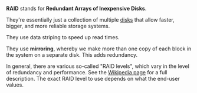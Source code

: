 **RAID** stands for **Redundant Arrays of Inexpensive Disks**.

They're essentially just a collection of multiple [disks](../../CSAPP/Chapter%206/Storage%20Technologies.md) that allow faster, bigger, and more reliable storage systems.

They use data striping to speed up read times.

They use **mirroring**, whereby we make more than one copy of each block in the system on a separate disk. This adds redundancy.

In general, there are various so-called "RAID levels", which vary in the level of redundancy and performance. See the [Wikipedia page](https://en.wikipedia.org/wiki/RAID) for a full description. The exact RAID level to use depends on what the end-user values. 



